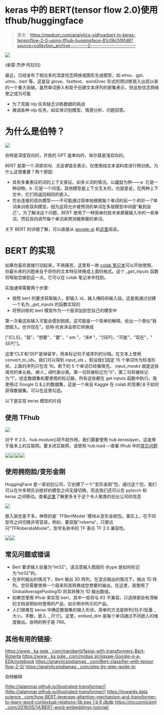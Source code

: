 # keras 中的 BERT(tensor flow 2.0)使用 tfhub/huggingface

> 原文：<https://medium.com/analytics-vidhya/bert-in-keras-tensorflow-2-0-using-tfhub-huggingface-81c08c5f81d8?source=collection_archive---------2----------------------->

![](img/3eae09172e7ae881569c4bec56ad0e01.png)

(承蒙:杰伊·阿拉玛)

最近，已经发布了相当多的深度信念网络或图形生成模型，如 elmo、gpt、ulmo、bert 等。这是自 glove、fasttext、word2vec 形式的预训练嵌入出现以来的一个重大突破。虽然单词嵌入有助于创建文本序列的密集表示，但这些信念网络使之成为可能

*   为了克服 nlp 任务缺乏训练数据的挑战
*   微调各种 nlp 任务，如实体识别模型、情感分析、问题回答。

# 为什么是伯特？

![](img/c4e363597487b6f6ea765783cc0a3a84.png)

伯特是深度双向的，开放的 GPT 是单向的，埃尔莫是浅双向的。

BERT 是第一个*深度双向*、*无监督*语言表示，仅使用纯文本语料库进行预训练。为什么这很重要？两个原因:

*   具有多重表征的词的上下文表征，如多义词的情况。以鼹鼠为例——a .它是一种动物，b .它是一个间谍。其他模型是上下文无关的，也就是说，在两种上下文中，它们将返回相同的嵌入。
*   完全连接的双向模型——不可能通过简单地根据每个单词的前一个*和后一个*单词来训练双向模型，因为这将允许被预测的单词在多层模型中间接“看到自己”。为了解决这个问题，BERT 使用了一种简单的技术来屏蔽输入中的一些单词，然后双向调节每个单词来预测被屏蔽的单词。

关于 BERT 的详细了解，可以直接从 [google-ai](https://ai.googleblog.com/2018/11/open-sourcing-bert-state-of-art-pre.html) 和[这里](http://jalammar.github.io/a-visual-guide-to-using-bert-for-the-first-time/)阅读。

# BERT 的实现

如果你喜欢直接行动起来，不再痛苦，这里有一款 [colab 笔记本](https://colab.research.google.com/drive/1IubZ3T7gqD09ZIVmJapiB5MXUnVGlzwH#scrollTo=7LbVjtktg3Ln)可以开始使用。你最头疼的问题来自于将你的文本特征转换成上面的格式。这个 *_get_inputs* 函数将帮助您做到这一点。它可以在 colab 笔记本中找到。

实施通常需要两个步骤:

*   按照 bert 的要求获取输入，即输入 id、输入掩码和输入段。这是我通过创建一个名为 *_get_inputs* 的函数实现的
*   将预训练的 bert 模型作为一个层添加到您自己的模型中

第一次看这些输入可能会感到困惑。这可能是一个简单的解释。给出一个类似“我想嵌入。也许现在”。伯特·托肯泽会把它转换成

["[CLS]，"我"，"想要"，"要"，" em "，"床# "，"[SEP]，"可能"，"现在"，" SEP]"]。

这里‘CLS’和‘SEP’是保留字，用来标记句子或序列的分隔。在文本上使用 convert_to_ids，我们可以得到 *input_ids* 。假设我们固定 15 个单词作为标准形状。上面的序列只包含 10。剩下的 5 个单词已经被填充。 *input_masks* 就是这些填充的单元格。*输入 _ 段*代表分离。第一句将被标记为“0”，第二句将被标记为“1”。给定数据集和要使用的标记器，所有这些都在 get inputs 函数中执行。我使用过 Google Q &上的数据集，这是一个来自 Kaggle 在 colab 的竞赛(关于如何获得数据集。可以在这里勾选。

以下是实现 keras 模型的片段

## 使用 TFhub

![](img/5bf128eac36abd810bd923b8aa38c164.png)

对于 tf 2.0，hub.module()将不起作用。我们需要使用 hub.keraslayer。这是用于版本上的互联网。要关闭互联网，请使用 hub.load —查看 tfhub 中的[常见问题](https://www.tensorflow.org/hub/common_issues)

![](img/937ac915371a9b86c7729f955462a857.png)![](img/3ac01266dbb1773226bacae198464103.png)![](img/fb505857e625633677c9822aa6402dd3.png)![](img/56c09a7ecec26f2ab26c03fb96211d14.png)

## 使用拥抱脸/变形金刚

HuggingFace 是一家初创公司，它创建了一个“变形金刚”包，通过这个包，我们可以在许多预先训练好的模型之间无缝切换，而且我们还可以在 pytorch 和 keras 之间移动。查看[这里](https://github.com/huggingface/transformers)了解更多关于这个令人敬畏的创业公司的信息

![](img/282e8a60c5637e877d423c296cd5f95e.png)

嵌入层也差不多。神奇的是' TFBertModel '模块从变形金刚包。事实上，在不同型号之间切换非常容易。例如，要获取“roberta”，只需访问“TFRoberataModel”。型号名称中的 TF 表示 TF 2.0 兼容性。

![](img/6eec42dfd2b46d579fa8750b426c5fed.png)![](img/745c1e2d62591988037e6f2ec2561bcb.png)

## 常见问题或错误

*   Bert 要求输入张量为“int32”。请注意输入图层的 dtype 是如何标记为“int32”的。
*   在序列输出的情况下，Bert 输出 3D 阵列，在混合输出的情况下，输出 1D 阵列。您将需要使用一个层来将其转换成您想要的输出。在这里，我使用了 GlobalAveragePooling1D 将其转换为 1D 输出数组。
*   如果您使用 tfhub 来实现 bert，其中一些将与 tf2 不兼容。只选择那些有清晰的文档说明如何使用的产品，如示例中所示的产品。
*   人们很难在 keras 中确定数据集的输入形状。简单的方法是排列[句子/批量 _ 大小，字数，嵌入 _ 尺寸]。这里，embed_dim 是每个单词通过不同嵌入的维度输出。伯特的例子是 768。

## 其他有用的链接:

[https://www . ka ggle . com/maroberti/fastai-with-transformers-Bert-Roberta](https://www.kaggle.com/maroberti/fastai-with-transformers-bert-roberta)
[https://www . ka ggle . com/mobas sir/jigsaw-Google-q-a-EDA/notebook](https://www.kaggle.com/mobassir/jigsaw-google-q-a-eda/notebook)
[https://analyticsindiamag . com/Bert-classifier-with-tensor flow-2-0/](https://analyticsindiamag.com/bert-classifier-with-tensorflow-2-0/)
[https://analyticsindiamag . com/step-by-step-guide-to](https://analyticsindiamag.com/step-by-step-guide-to-implement-multi-class-classification-with-bert-tensorflow/)

伯特解释

[http://jalammar.github.io/illustrated-transformer/](http://jalammar.github.io/illustrated-transformer/)
[https://towards data science . com/how-BERT-leverage-attention-mechanism-and-transformer-to-learn-word-contextual-relations-5b bee 1 b 6 dbdb](https://towardsdatascience.com/how-bert-leverage-attention-mechanism-and-transformer-to-learn-word-contextual-relations-5bbee1b6dbdb)
[https://mccormickml . com/2019/05/14/BERT-word-embeddings-tutorial/](https://mccormickml.com/2019/05/14/BERT-word-embeddings-tutorial/)